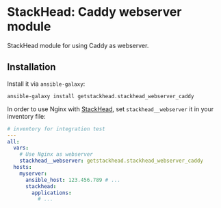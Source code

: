# StackHead: Caddy webserver module

StackHead module for using Caddy as webserver.

## Installation

Install it via `ansible-galaxy`:

```
ansible-galaxy install getstackhead.stackhead_webserver_caddy
```

In order to use Nginx with [StackHead](https://get.stackhead.io), set `stackhead__webserver` it in your inventory file:

```yaml
# inventory for integration test
---
all:
  vars:
    # Use Nginx as webserver
    stackhead__webserver: getstackhead.stackhead_webserver_caddy
  hosts:
    myserver:
      ansible_host: 123.456.789 # ...
      stackhead:
        applications:
          # ...
```
